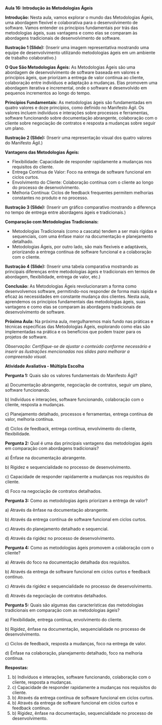 **Aula 16: Introdução às Metodologias Ágeis**

**Introdução:**
Nesta aula, vamos explorar o mundo das Metodologias Ágeis, uma abordagem flexível e colaborativa para o desenvolvimento de software. Vamos entender os princípios fundamentais por trás das metodologias ágeis, suas vantagens e como elas se comparam às abordagens tradicionais de desenvolvimento de software.

**Ilustração 1 (Slide):**
(Inserir uma imagem representativa mostrando uma equipe de desenvolvimento utilizando metodologias ágeis em um ambiente de trabalho colaborativo.)

**O Que São Metodologias Ágeis:**
As Metodologias Ágeis são uma abordagem de desenvolvimento de software baseada em valores e princípios ágeis, que priorizam a entrega de valor contínua ao cliente, colaboração entre indivíduos e adaptação a mudanças. Elas promovem uma abordagem iterativa e incremental, onde o software é desenvolvido em pequenos incrementos ao longo do tempo.

**Princípios Fundamentais:**
As metodologias ágeis são fundamentadas em quatro valores e doze princípios, como definido no Manifesto Ágil. Os valores incluem indivíduos e interações sobre processos e ferramentas, software funcionando sobre documentação abrangente, colaboração com o cliente sobre negociação de contratos e resposta a mudanças sobre seguir um plano.

**Ilustração 2 (Slide):**
(Inserir uma representação visual dos quatro valores do Manifesto Ágil.)

**Vantagens das Metodologias Ágeis:**
- Flexibilidade: Capacidade de responder rapidamente a mudanças nos requisitos do cliente.
- Entrega Contínua de Valor: Foco na entrega de software funcional em ciclos curtos.
- Envolvimento do Cliente: Colaboração contínua com o cliente ao longo do processo de desenvolvimento.
- Melhoria Contínua: Ciclos de feedback frequentes permitem melhorias constantes no produto e no processo.

**Ilustração 3 (Slide):**
(Inserir um gráfico comparativo mostrando a diferença no tempo de entrega entre abordagens ágeis e tradicionais.)

**Comparação com Metodologias Tradicionais:**
- Metodologias Tradicionais (como a cascata) tendem a ser mais rígidas e sequenciais, com uma ênfase maior na documentação e planejamento detalhado.
- Metodologias Ágeis, por outro lado, são mais flexíveis e adaptáveis, priorizando a entrega contínua de software funcional e a colaboração com o cliente.

**Ilustração 4 (Slide):**
(Inserir uma tabela comparativa mostrando as principais diferenças entre metodologias ágeis e tradicionais em termos de abordagem, flexibilidade, entrega de valor, etc.)

**Conclusão:**
As Metodologias Ágeis revolucionaram a forma como desenvolvemos software, permitindo-nos responder de forma mais rápida e eficaz às necessidades em constante mudança dos clientes. Nesta aula, aprendemos os princípios fundamentais das metodologias ágeis, suas vantagens e como elas se comparam às abordagens tradicionais de desenvolvimento de software.

**Próxima Aula:**
Na próxima aula, mergulharemos mais fundo nas práticas e técnicas específicas das Metodologias Ágeis, explorando como elas são implementadas na prática e os benefícios que podem trazer para os projetos de software.

*Observação: Certifique-se de ajustar o conteúdo conforme necessário e inserir as ilustrações mencionadas nos slides para melhorar a compreensão visual.*

**Atividade Avaliativa - Múltipla Escolha**

**Pergunta 1:**
Quais são os valores fundamentais do Manifesto Ágil?

a) Documentação abrangente, negociação de contratos, seguir um plano, software funcionando.

b) Indivíduos e interações, software funcionando, colaboração com o cliente, resposta a mudanças.

c) Planejamento detalhado, processos e ferramentas, entrega contínua de valor, melhoria contínua.

d) Ciclos de feedback, entrega contínua, envolvimento do cliente, flexibilidade.

**Pergunta 2:**
Qual é uma das principais vantagens das metodologias ágeis em comparação com abordagens tradicionais?

a) Ênfase na documentação abrangente.

b) Rigidez e sequencialidade no processo de desenvolvimento.

c) Capacidade de responder rapidamente a mudanças nos requisitos do cliente.

d) Foco na negociação de contratos detalhados.

**Pergunta 3:**
Como as metodologias ágeis priorizam a entrega de valor?

a) Através da ênfase na documentação abrangente.

b) Através da entrega contínua de software funcional em ciclos curtos.

c) Através do planejamento detalhado e sequencial.

d) Através da rigidez no processo de desenvolvimento.

**Pergunta 4:**
Como as metodologias ágeis promovem a colaboração com o cliente?

a) Através do foco na documentação detalhada dos requisitos.

b) Através da entrega de software funcional em ciclos curtos e feedback contínuo.

c) Através da rigidez e sequencialidade no processo de desenvolvimento.

d) Através da negociação de contratos detalhados.

**Pergunta 5:**
Quais são algumas das características das metodologias tradicionais em comparação com as metodologias ágeis?

a) Flexibilidade, entrega contínua, envolvimento do cliente.

b) Rígidez, ênfase na documentação, sequencialidade no processo de desenvolvimento.

c) Ciclos de feedback, resposta a mudanças, foco na entrega de valor.

d) Ênfase na colaboração, planejamento detalhado, foco na melhoria contínua.

**Respostas:**
1. b) Indivíduos e interações, software funcionando, colaboração com o cliente, resposta a mudanças.
2. c) Capacidade de responder rapidamente a mudanças nos requisitos do cliente.
3. b) Através da entrega contínua de software funcional em ciclos curtos.
4. b) Através da entrega de software funcional em ciclos curtos e feedback contínuo.
5. b) Rígidez, ênfase na documentação, sequencialidade no processo de desenvolvimento.